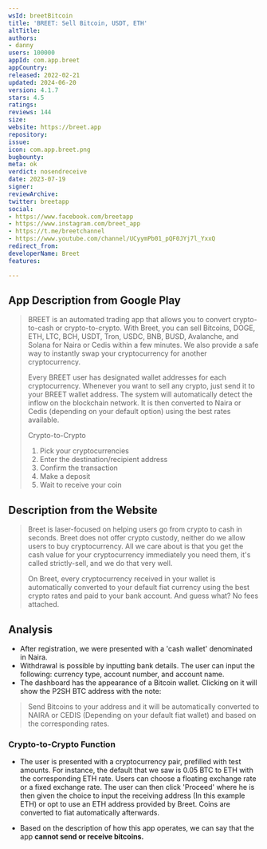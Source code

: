 ```yaml
---
wsId: breetBitcoin
title: 'BREET: Sell Bitcoin, USDT, ETH'
altTitle: 
authors:
- danny
users: 100000
appId: com.app.breet
appCountry: 
released: 2022-02-21
updated: 2024-06-20
version: 4.1.7
stars: 4.5
ratings: 
reviews: 144
size: 
website: https://breet.app
repository: 
issue: 
icon: com.app.breet.png
bugbounty: 
meta: ok
verdict: nosendreceive
date: 2023-07-19
signer: 
reviewArchive: 
twitter: breetapp
social:
- https://www.facebook.com/breetapp
- https://www.instagram.com/breet_app
- https://t.me/breetchannel
- https://www.youtube.com/channel/UCyymPb01_pQF0JYj7l_YxxQ
redirect_from: 
developerName: Breet
features: 

---
```


## App Description from Google Play

> BREET is an automated trading app that allows you to convert crypto-to-cash or crypto-to-crypto. With Breet, you can sell Bitcoins, DOGE, ETH, LTC, BCH, USDT, Tron, USDC, BNB, BUSD, Avalanche, and Solana for Naira or Cedis within a few minutes. We also provide a safe way to instantly swap your cryptocurrency for another cryptocurrency. 
>
> Every BREET user has designated wallet addresses for each cryptocurrency. Whenever you want to sell any crypto, just send it to your BREET wallet address. The system will automatically detect the inflow on the blockchain network. It is then converted to Naira or Cedis (depending on your default option) using the best rates available.
>
> Crypto-to-Crypto
> 
> 1. Pick your cryptocurrencies
> 2. Enter the destination/recipient address
> 3. Confirm the transaction
> 4. Make a deposit
> 5. Wait to receive your coin

## Description from the Website 

> Breet is laser-focused on helping users go from crypto to cash in seconds. Breet does not offer crypto custody, neither do we allow users to buy cryptocurrency. All we care about is that you get the cash value for your cryptocurrency immediately you need them, it's called strictly-sell, and we do that very well.
>
> On Breet, every cryptocurrency received in your wallet is automatically converted to your default fiat currency using the best crypto rates and paid to your bank account. And guess what? No fees attached.

## Analysis 

- After registration, we were presented with a 'cash wallet' denominated in Naira. 
- Withdrawal is possible by inputting bank details. The user can input the following: currency type, account number, and account name.
- The dashboard has the appearance of a Bitcoin wallet. Clicking on it will show the P2SH BTC address with the note:

> Send Bitcoins to your address and it will be automatically converted to NAIRA or CEDIS (Depending on your default fiat wallet) and based on the corresponding rates. 

### Crypto-to-Crypto Function

- The user is presented with a cryptocurrency pair, prefilled with test amounts. For instance, the default that we saw is 0.05 BTC to ETH with the corresponding ETH rate. Users can choose a floating exchange rate or a fixed exchange rate. The user can then click 'Proceed' where he is then given the choice to input the receiving address (In this example ETH) or opt to use an ETH address provided by Breet. Coins are converted to fiat automatically afterwards. 

- Based on the description of how this app operates, we can say that the app **cannot send or receive bitcoins.**
